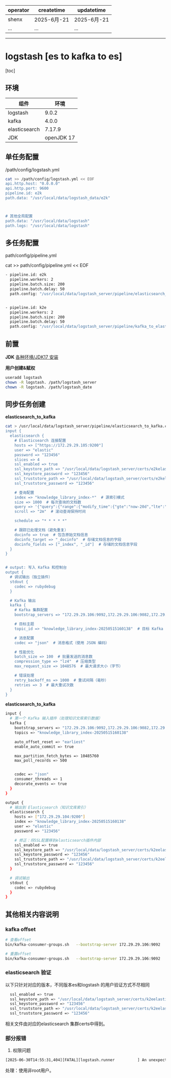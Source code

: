 | operator | createtime | updatetime |
| ---- | ---- | ---- |
| shenx | 2025-6月-21 | 2025-6月-21  |
| ... | ... | ... |
---
# logstash [es to kafka to es]

[toc]

## 环境

| 组件 | 环境 |
| -- | -- |
|logstash | 9.0.2 | 
|kafka | 4.0.0 |
| elasticsearch | 7.17.9 |
| JDK | openJDK 17|

## 单任务配置

/path/config/logstash.yml

```bash
cat >> /path/config/logstash.yml << EOF
api.http.host: "0.0.0.0"
api.http.port: 9600
pipeline.id: e2k
path.data: "/usr/local/data/logstash_data/e2k"



# 其他全局配置
path.data: "/usr/local/data/logstash"
path.logs: "/usr/local/data/logstash"
```

## 多任务配置

path/config/pipeline.yml


cat >> path/config/pipeline.yml << EOF
```bash
- pipeline.id: e2k
  pipeline.workers: 2
  pipeline.batch.size: 200
  pipeline.batch.delay: 50
  path.config: "/usr/local/data/logstash_server/pipeline/elasticsearch_to_kafka.conf"


- pipeline.id: k2e
  pipeline.workers: 2
  pipeline.batch.size: 200
  pipeline.batch.delay: 50
  path.config: "/usr/local/data/logstash_server/pipeline/kafka_to_elasticsearch.conf"
```

## 前置

**JDK**
[各种环境/JDK17 安装](<../linux/各种环境/JDK17 安装.md>) 

**用户创建&赋权**

```bash
useradd logstash
chown -R logstash. /path/logstash_server
chown -R logstash. /path/logstash_date
```


## 同步任务创建

**elasticsearch_to_kafka**

```bash
cat > /usr/local/data/logstash_server/pipeline/elasticsearch_to_kafka.conf << EOF
input {
  elasticsearch {
    # Elasticsearch 连接配置
    hosts => ["https://172.29.29.105:9200"]
    user => "elastic"
    password => "123456"
    slices => 4
    ssl_enabled => true
    ssl_keystore_path => "/usr/local/data/logstash_server/certs/e2kelastic-certificates.p12"
    ssl_keystore_password => "123456"
    ssl_truststore_path => "/usr/local/data/logstash_server/certs/e2kelastic-stack-ca.p12"
    ssl_truststore_password => "123456"

    # 查询配置
    index => "knowledge_library_index-*"  # 源索引模式
    size => 1000  # 每次查询的文档数
    query => '{"query":{"range":{"modify_time":{"gte":"now-20d","lte":"now/m"}}}}'
    scroll => "2m"  # 滚动查询保持时间

    schedule => "* * * * *"

    # 跟踪已处理文档（避免重复）
    docinfo => true  # 包含原始文档信息
    docinfo_target => "_docinfo"  # 存储文档信息的字段
    docinfo_fields => ["_index", "_id"]  # 存储的文档信息字段
  }
}


# output: 写入 Kafka 和控制台
output {
  # 调试输出（独立插件）
  stdout {
    codec => rubydebug
  }

  # Kafka 输出
  kafka {
    # Kafka 集群配置
    bootstrap_servers => "172.29.29.106:9092,172.29.29.106:9082,172.29.29.106:9072"

    # 目标主题
    topic_id => "knowledge_library_index-20250515160138"  # 目标 Kafka 主题

    # 消息配置
    codec => "json"  # 消息格式（使用 JSON 编码）

    # 性能优化
    batch_size => 100  # 批量发送的消息数
    compression_type => "lz4"  # 压缩类型
    max_request_size => 1048576  # 最大请求大小（字节）

    # 错误处理
    retry_backoff_ms => 1000  # 重试间隔（毫秒）
    retries => 3  # 最大重试次数
  }
}
```

**elasticsearch_to_kafka**

```bash
input {
  # 第一个 Kafka 输入插件（处理知识文库索引数据）
  kafka {
    bootstrap_servers => "172.29.29.106:9092,172.29.29.106:9082,172.29.29.106:9072"
    topics => "knowledge_library_index-20250515160138"

    auto_offset_reset => "earliest"
    enable_auto_commit => true

    max_partition_fetch_bytes => 10485760
    max_poll_records => 500


    codec => "json"
    consumer_threads => 1
    decorate_events => true
  }
}

output {
  # 输出到 Elasticsearch（知识文库索引）
  elasticsearch {
    hosts => ["172.29.29.104:9200"]
    index => "knowledge_library_index-20250515160138"
    user => "elastic"
    password => "123456"

    # 修正：将SSL配置移到elasticsearch插件内部
    ssl_enabled => true
    ssl_keystore_path => "/usr/local/data/logstash_server/certs/k2eelastic-certificates.p12"
    ssl_keystore_password => "123456"
    ssl_truststore_path => "/usr/local/data/logstash_server/certs/k2eelastic-stack-ca.p12"
    ssl_truststore_password => "123456"
  }

  # 调试输出
  stdout {
    codec => rubydebug
  }
}

```

## 其他相关内容说明

### kafka offset

```bash
# 查看offset
bin/kafka-consumer-groups.sh   --bootstrap-server 172.29.29.106:9092   --describe   --group logstash --topic [topic]

# 重置offset 
bin/kafka-consumer-groups.sh   --bootstrap-server 172.29.29.106:9092   --group logstash   --reset-offsets   --to-earliest   --execute   --topic knowledge_library_index-20250515160138

```

### elasticsearch 验证

以下只针对对应的版本，不同版本es和logstash 的用户验证方式不尽相同
```bash
  ssl_enabled => true
  ssl_keystore_path => "/usr/local/data/logstash_server/certs/k2eelastic-certificates.p12"
  ssl_keystore_password => "123456"
  ssl_truststore_path => "/usr/local/data/logstash_server/certs/k2eelastic-stack-ca.p12"
  ssl_truststore_password => "123456"
```
相关文件由对应的elasticsearch 集群certs中得到。


### 部分报错

1. 权限问题
```bash
[2025-06-30T14:55:31,404][FATAL][logstash.runner          ] An unexpected error occurred! {:error=>#<RuntimeError: Logstash cannot be run as superuser.>, :backtrace=>["/usr/local/data/logstash_server/logstash-core/lib/logstash/runner.rb:430:in `running_as_superuser'", 
```

处理：使用非root用户。

